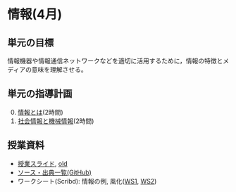 # 情報(4月)
## 単元の目標
情報機器や情報通信ネットワークなどを適切に活用するために，情報の特徴とメディアの意味を理解させる。

## 単元の指導計画
0. [情報とは](info.md)(2時間)
0. [社会情報と機械情報](hier.md)(2時間)

## 授業資料
- [授業スライド](http://saireya.github.io/slide-information/slide-info.tex.xml), [old](https://www.slideshare.net/saireya/ss-51970759)
- [ソース・出典一覧(GitHub)](https://github.com/saireya/slide-information)
- ワークシート(Scribd): 情報の例, 風化([WS1](https://www.scribd.com/doc/276902176), [WS2](https://www.scribd.com/doc/276902169))
